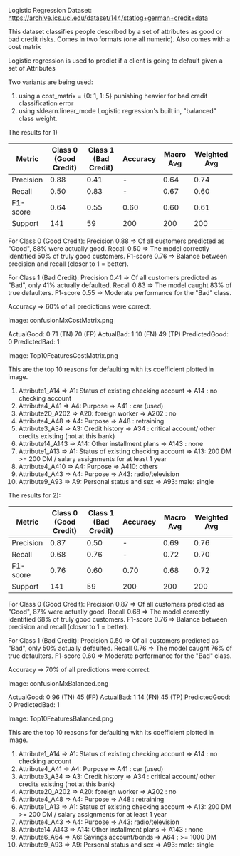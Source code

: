 Logistic Regression
Dataset: https://archive.ics.uci.edu/dataset/144/statlog+german+credit+data

This dataset classifies people described by a set of attributes as good or bad credit risks. 
Comes in two formats (one all numeric). Also comes with a cost matrix

Logistic regression is used to predict if a client is going to default given a set of Attributes

Two variants are being used:
1) using a cost_matrix = {0: 1, 1: 5} punishing heavier for bad credit classification error
2) using sklearn.linear_mode Logistic regression's built in, "balanced" class weight.

The results for 1)

| Metric       | Class 0 (Good Credit) | Class 1 (Bad Credit) | Accuracy | Macro Avg | Weighted Avg |
|--------------|-----------------------|-----------------------|----------|-----------|--------------|
| Precision    | 0.88                  | 0.41                  | -        | 0.64      | 0.74         |
| Recall       | 0.50                  | 0.83                  | -        | 0.67      | 0.60         |
| F1-score     | 0.64                  | 0.55                  | 0.60     | 0.60      | 0.61         |
| Support      | 141                   | 59                    | 200      | 200       | 200          |

For Class 0 (Good Credit):
Precision	0.88	=> Of all customers predicted as "Good", 88% were actually good.
Recall	0.50 =>	The model correctly identified 50% of truly good customers.
F1-score	0.76 =>	Balance between precision and recall (closer to 1 = better).

For Class 1 (Bad Credit):
Precision	0.41 =>	Of all customers predicted as "Bad", only 41% actually defaulted.
Recall	0.83 =>	The model caught 83% of true defaulters.
F1-score	0.55 =>	Moderate performance for the "Bad" class.

Accuracy => 60% of all predictions were correct.

Image: confusionMxCostMatrix.png

ActualGood: 0	  71 (TN)	    70 (FP)
ActualBad: 1  	10 (FN)	    49 (TP)
        PredictedGood: 0	PredictedBad: 1

Image: Top10FeaturesCostMatrix.png

This are the top 10 reasons for defaulting with its coefficient plotted in image.

1. Attribute1_A14 => A1: Status of existing checking account => A14 : no checking account
2. Attribute4_A41 => A4: Purpose => A41 : car (used)
3. Attribute20_A202 => A20: foreign worker => A202 : no
4. Attribute4_A48 => A4: Purpose =>  A48 : retraining
5. Attribute3_A34 => A3: Credit history => A34 : critical account/
		    other credits existing (not at this bank)
6. Attribute14_A143 => A14: Other installment plans => A143 : none
7. Attribute1_A13 => A1: Status of existing checking account => A13: 200 DM >= 200 DM /
		     salary assignments for at least 1 year
8. Attribute4_A410 => A4: Purpose => A410: others
9. Attribute4_A43 => A4: Purpose => A43: radio/television
10. Attribute9_A93 => A9: Personal status and sex => A93: male: single

The results for 2):

| Metric       | Class 0 (Good Credit) | Class 1 (Bad Credit) | Accuracy | Macro Avg | Weighted Avg |
|--------------|-----------------------|-----------------------|----------|-----------|--------------|
| Precision    | 0.87                  | 0.50                  | -        | 0.69      | 0.76         |
| Recall       | 0.68                  | 0.76                  | -        | 0.72      | 0.70         |
| F1-score     | 0.76                  | 0.60                  | 0.70     | 0.68      | 0.72         |
| Support      | 141                   | 59                    | 200      | 200       | 200          |

For Class 0 (Good Credit):
Precision	0.87	=> Of all customers predicted as "Good", 87% were actually good.
Recall	0.68 =>	The model correctly identified 68% of truly good customers.
F1-score	0.76 =>	Balance between precision and recall (closer to 1 = better).

For Class 1 (Bad Credit):
Precision	0.50 =>	Of all customers predicted as "Bad", only 50% actually defaulted.
Recall	0.76 =>	The model caught 76% of true defaulters.
F1-score	0.60 =>	Moderate performance for the "Bad" class.

Accuracy => 70% of all predictions were correct.

Image: confusionMxBalanced.png

ActualGood: 0	  96 (TN)	    45 (FP)
ActualBad: 1  	14 (FN)	    45 (TP)
        PredictedGood: 0	PredictedBad: 1

Image: Top10FeaturesBalanced.png

This are the top 10 reasons for defaulting with its coefficient plotted in image.

1. Attribute1_A14 => A1: Status of existing checking account => A14 : no checking account
2. Attribute4_A41 => A4: Purpose => A41 : car (used)
3. Attribute3_A34 => A3: Credit history => A34 : critical account/
		    other credits existing (not at this bank)
4. Attribute20_A202 => A20: foreign worker => A202 : no
5. Attribute4_A48 => A4: Purpose =>  A48 : retraining
6. Attribute1_A13 => A1: Status of existing checking account => A13: 200 DM >= 200 DM /
		     salary assignments for at least 1 year
7. Attribute4_A43 => A4: Purpose => A43: radio/television
8. Attribute14_A143 => A14: Other installment plans => A143 : none
9. Attribute6_A64 => A6: Savings account/bonds =>  A64 : >= 1000 DM
10. Attribute9_A93 => A9: Personal status and sex => A93: male: single

